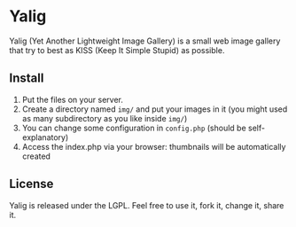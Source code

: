 Yalig
=====

Yalig (Yet Another Lightweight Image Gallery) is a small web image gallery that try to best as KISS (Keep It Simple Stupid) as possible.

## Install

1. Put the files on your server.
2. Create a directory named `img/` and put your images in it (you might used as many subdirectory as you like inside `img/`)
3. You can change some configuration in `config.php` (should be self-explanatory)
4. Access the index.php via your browser: thumbnails will be automatically created

## License

Yalig is released under the LGPL. Feel free to use it, fork it, change it, share it.
